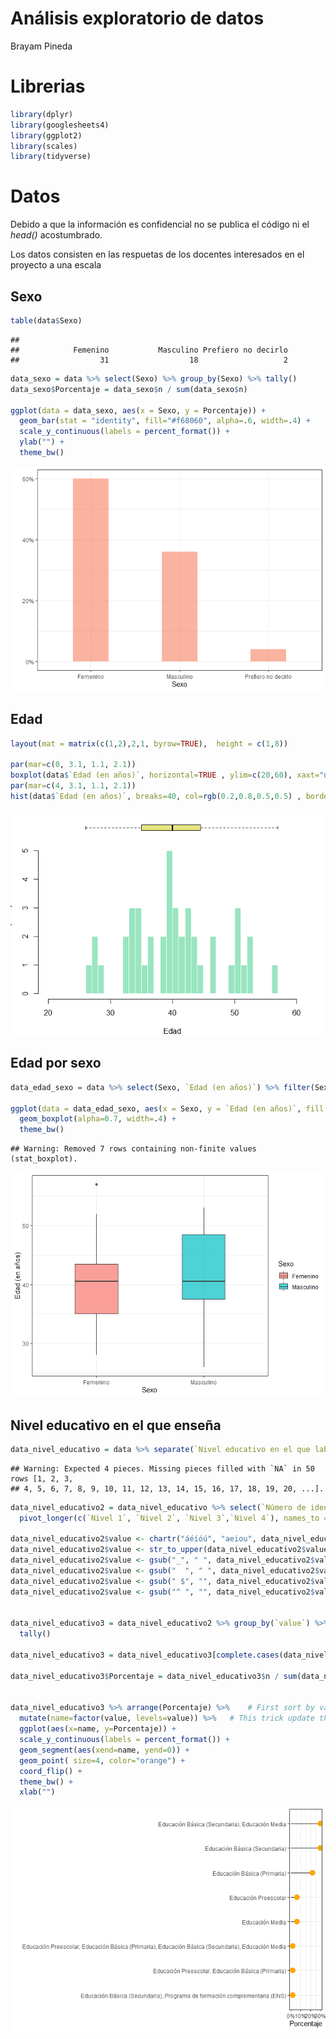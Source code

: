 Análisis exploratorio de datos
================
Brayam Pineda

# Librerias

``` r
library(dplyr)
library(googlesheets4)
library(ggplot2)
library(scales)
library(tidyverse)
```

# Datos

Debido a que la información es confidencial no se publica el código ni
el *head()* acostumbrado.

Los datos consisten en las respuetas de los docentes interesados en el
proyecto a una escala

## Sexo

``` r
table(data$Sexo)
```

    ## 
    ##            Femenino           Masculino Prefiero no decirlo 
    ##                  31                  18                   2

``` r
data_sexo = data %>% select(Sexo) %>% group_by(Sexo) %>% tally()
data_sexo$Porcentaje = data_sexo$n / sum(data_sexo$n) 

ggplot(data = data_sexo, aes(x = Sexo, y = Porcentaje)) + 
  geom_bar(stat = "identity", fill="#f68060", alpha=.6, width=.4) +
  scale_y_continuous(labels = percent_format()) +
  ylab("") +
  theme_bw()
```

![](eda_files/figure-gfm/unnamed-chunk-3-1.png)<!-- -->

## Edad

``` r
layout(mat = matrix(c(1,2),2,1, byrow=TRUE),  height = c(1,8))

par(mar=c(0, 3.1, 1.1, 2.1))
boxplot(data$`Edad (en años)`, horizontal=TRUE , ylim=c(20,60), xaxt="n" , col=rgb(0.8,0.8,0,0.5) , frame=F)
par(mar=c(4, 3.1, 1.1, 2.1))
hist(data$`Edad (en años)`, breaks=40, col=rgb(0.2,0.8,0.5,0.5) , border=F , main="" , xlab="Edad", xlim=c(20,60))
```

![](eda_files/figure-gfm/unnamed-chunk-4-1.png)<!-- -->

## Edad por sexo

``` r
data_edad_sexo = data %>% select(Sexo, `Edad (en años)`) %>% filter(Sexo != "Prefiero no decirlo")

ggplot(data = data_edad_sexo, aes(x = Sexo, y = `Edad (en años)`, fill = Sexo)) +
  geom_boxplot(alpha=0.7, width=.4) + 
  theme_bw()
```

    ## Warning: Removed 7 rows containing non-finite values (stat_boxplot).

![](eda_files/figure-gfm/unnamed-chunk-5-1.png)<!-- -->

## Nivel educativo en el que enseña

``` r
data_nivel_educativo = data %>% separate(`Nivel educativo en el que labora`, into = paste("Nivel", 1:4),sep = ",")
```

    ## Warning: Expected 4 pieces. Missing pieces filled with `NA` in 50 rows [1, 2, 3,
    ## 4, 5, 6, 7, 8, 9, 10, 11, 12, 13, 14, 15, 16, 17, 18, 19, 20, ...].

``` r
data_nivel_educativo2 = data_nivel_educativo %>% select(`Número de identificación`, `Nivel 1`, `Nivel 2`, `Nivel 3`,`Nivel 4`) %>%
  pivot_longer(c(`Nivel 1`, `Nivel 2`, `Nivel 3`,`Nivel 4`), names_to = "Nivel educativo en el que labora")

data_nivel_educativo2$value <- chartr("áéíóú", "aeiou", data_nivel_educativo2$value)
data_nivel_educativo2$value <- str_to_upper(data_nivel_educativo2$value)
data_nivel_educativo2$value <- gsub("_", " ", data_nivel_educativo2$value)
data_nivel_educativo2$value <- gsub("  ", " ", data_nivel_educativo2$value)
data_nivel_educativo2$value <- gsub(" $", "", data_nivel_educativo2$value)
data_nivel_educativo2$value <- gsub("^ ", "", data_nivel_educativo2$value)


data_nivel_educativo3 = data_nivel_educativo2 %>% group_by(`value`) %>% 
  tally()

data_nivel_educativo3 = data_nivel_educativo3[complete.cases(data_nivel_educativo3[,1]), ]

data_nivel_educativo3$Porcentaje = data_nivel_educativo3$n / sum(data_nivel_educativo3$n)


data_nivel_educativo3 %>% arrange(Porcentaje) %>%    # First sort by val. This sort the dataframe but NOT the factor levels
  mutate(name=factor(value, levels=value)) %>%   # This trick update the factor levels
  ggplot(aes(x=name, y=Porcentaje)) +
  scale_y_continuous(labels = percent_format()) +
  geom_segment(aes(xend=name, yend=0)) +
  geom_point( size=4, color="orange") +
  coord_flip() +
  theme_bw() +
  xlab("")
```

![](eda_files/figure-gfm/unnamed-chunk-6-1.png)<!-- -->
